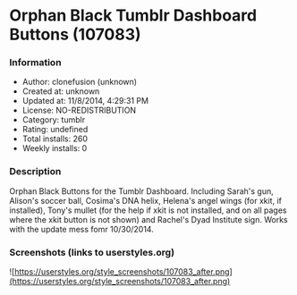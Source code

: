 # Orphan Black Tumblr Dashboard Buttons (107083)

### Information
- Author: clonefusion (unknown)
- Created at: unknown
- Updated at: 11/8/2014, 4:29:31 PM
- License: NO-REDISTRIBUTION
- Category: tumblr
- Rating: undefined
- Total installs: 260
- Weekly installs: 0


### Description
Orphan Black Buttons for the Tumblr Dashboard. Including Sarah's gun, Alison's soccer ball, Cosima's DNA helix, Helena's angel wings (for xkit, if installed), Tony's mullet (for the help if xkit is not installed, and on all pages where the xkit button is not shown) and Rachel's Dyad Institute sign. Works with the update mess fomr 10/30/2014.


### Screenshots (links to userstyles.org)
![https://userstyles.org/style_screenshots/107083_after.png](https://userstyles.org/style_screenshots/107083_after.png)


